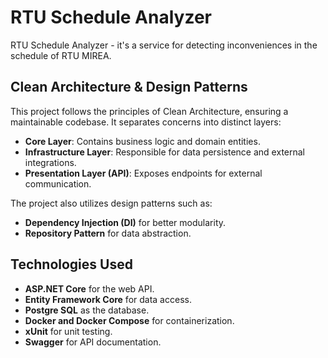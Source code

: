 # RTU Schedule Analyzer

RTU Schedule Analyzer - it's a service for detecting inconveniences in the schedule of RTU MIREA.

## Clean Architecture & Design Patterns
This project follows the principles of Clean Architecture, ensuring a maintainable codebase. It separates concerns into distinct layers:

- **Core Layer**: Contains business logic and domain entities.
- **Infrastructure Layer**: Responsible for data persistence and external integrations.
- **Presentation Layer (API)**: Exposes endpoints for external communication.

The project also utilizes design patterns such as:
- **Dependency Injection (DI)** for better modularity.
- **Repository Pattern** for data abstraction.

## Technologies Used
- **ASP.NET Core** for the web API.
- **Entity Framework Core** for data access.
- **Postgre SQL** as the database.
- **Docker and Docker Compose** for containerization.
- **xUnit** for unit testing.
- **Swagger** for API documentation.
